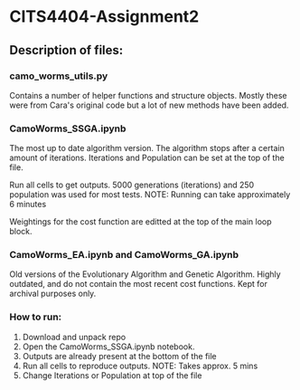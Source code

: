 # CITS4404-Assignment2

## Description of files:

### camo_worms_utils.py
Contains a number of helper functions and structure objects.
Mostly these were from Cara's original code but a lot of new methods have been added.

### CamoWorms_SSGA.ipynb

The most up to date algorithm version.
The algorithm stops after a certain amount of iterations.
Iterations and Population can be set at the top of the file.

Run all cells to get outputs.
5000 generations (iterations) and 250 population was used for most tests.
NOTE: Running can take approximately 6 minutes

Weightings for the cost function are editted at the top of the main loop block.


### CamoWorms_EA.ipynb and CamoWorms_GA.ipynb
Old versions of the Evolutionary Algorithm and Genetic Algorithm.
Highly outdated, and do not contain the most recent cost functions.
Kept for archival purposes only.

### How to run:
1) Download and unpack repo
2) Open the CamoWorms_SSGA.ipynb notebook.
3) Outputs are already present at the bottom of the file
4) Run all cells to reproduce outputs. NOTE: Takes approx. 5 mins
5) Change Iterations or Population at top of the file